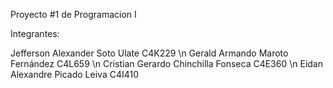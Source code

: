 Proyecto #1 de Programacion I

Integrantes:

Jefferson Alexander Soto Ulate C4K229 \n
Gerald Armando Maroto Fernández C4L659 \n
Cristian Gerardo Chinchilla Fonseca C4E360 \n
Eidan Alexandre Picado Leiva C4I410
